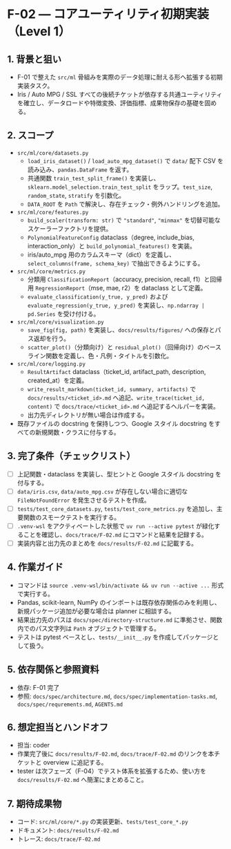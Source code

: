 # F-02 — コアユーティリティ初期実装（Level 1）

## 1. 背景と狙い
- F-01 で整えた `src/ml` 骨組みを実際のデータ処理に耐える形へ拡張する初期実装タスク。
- Iris / Auto MPG / SSL すべての後続チケットが依存する共通ユーティリティを確立し、データロードや特徴変換、評価指標、成果物保存の基礎を固める。

## 2. スコープ
- `src/ml/core/datasets.py`
  - `load_iris_dataset()` / `load_auto_mpg_dataset()` で `data/` 配下 CSV を読み込み、`pandas.DataFrame` を返す。
  - 共通関数 `train_test_split_frame()` を実装し、`sklearn.model_selection.train_test_split` をラップ。`test_size`, `random_state`, `stratify` を引数化。
  - `DATA_ROOT` を `Path` で解決し、存在チェック・例外ハンドリングを追加。
- `src/ml/core/features.py`
  - `build_scaler(transform: str)` で `"standard"`, `"minmax"` を切替可能なスケーラーファクトリを提供。
  - `PolynomialFeatureConfig` dataclass（degree, include_bias, interaction_only）と `build_polynomial_features()` を実装。
  - iris/auto_mpg 用のカラムスキーマ（dict）を定義し、`select_columns(frame, schema_key)` で抽出できるようにする。
- `src/ml/core/metrics.py`
  - 分類用 `ClassificationReport`（accuracy, precision, recall, f1）と回帰用 `RegressionReport`（mse, mae, r2）を dataclass として定義。
  - `evaluate_classification(y_true, y_pred)` および `evaluate_regression(y_true, y_pred)` を実装し、`np.ndarray | pd.Series` を受け付ける。
- `src/ml/core/visualization.py`
  - `save_fig(fig, path)` を実装し、`docs/results/figures/` への保存とパス返却を行う。
  - `scatter_plot()`（分類向け）と `residual_plot()`（回帰向け）のベースライン関数を定義し、色・凡例・タイトルを引数化。
- `src/ml/core/logging.py`
  - `ResultArtifact` dataclass（ticket_id, artifact_path, description, created_at）を定義。
  - `write_result_markdown(ticket_id, summary, artifacts)` で `docs/results/<ticket_id>.md` へ追記、`write_trace(ticket_id, content)` で `docs/trace/<ticket_id>.md` へ追記するヘルパーを実装。
  - 出力先ディレクトリが無い場合は作成する。
- 既存ファイルの docstring を保持しつつ、Google スタイル docstring をすべての新規関数・クラスに付与する。

## 3. 完了条件（チェックリスト）
- [ ] 上記関数・dataclass を実装し、型ヒントと Google スタイル docstring を付与する。
- [ ] `data/iris.csv`, `data/auto_mpg.csv` が存在しない場合に適切な `FileNotFoundError` を発生させるテストを作成。
- [ ] `tests/test_core_datasets.py`, `tests/test_core_metrics.py` を追加し、主要関数のスモークテストを実行する。
- [ ] `.venv-wsl` をアクティベートした状態で `uv run --active pytest` が緑化することを確認し、`docs/trace/F-02.md` にコマンドと結果を記録する。
- [ ] 実装内容と出力先のまとめを `docs/results/F-02.md` に記載する。

## 4. 作業ガイド
- コマンドは `source .venv-wsl/bin/activate && uv run --active ...` 形式で実行する。
- Pandas, scikit-learn, NumPy のインポートは既存依存関係のみを利用し、新規パッケージ追加が必要な場合は planner に相談する。
- 結果出力先のパスは `docs/spec/directory-structure.md` に準拠させ、関数内でのパス文字列は `Path` オブジェクトで管理する。
- テストは pytest ベースとし、`tests/__init__.py` を作成してパッケージとして扱う。

## 5. 依存関係と参照資料
- 依存: F-01 完了
- 参照: `docs/spec/architecture.md`, `docs/spec/implementation-tasks.md`, `docs/spec/requrements.md`, `AGENTS.md`

## 6. 想定担当とハンドオフ
- 担当: coder
- 作業完了後に `docs/results/F-02.md`, `docs/trace/F-02.md` のリンクを本チケットと overview に追記する。
- tester は次フェーズ（F-04）でテスト体系を拡張するため、使い方を `docs/results/F-02.md` へ簡潔にまとめること。

## 7. 期待成果物
- コード: `src/ml/core/*.py` の実装更新、`tests/test_core_*.py`
- ドキュメント: `docs/results/F-02.md`
- トレース: `docs/trace/F-02.md`
